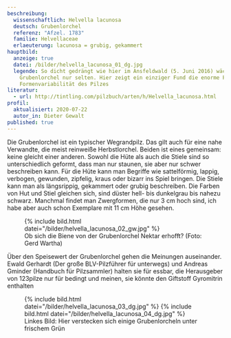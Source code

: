 ```yaml
---
beschreibung:
  wissenschaftlich: Helvella lacunosa
  deutsch: Grubenlorchel
  referenz: "Afzel. 1783"
  familie: Helvellaceae
  erlaeuterung: lacunosa = grubig, gekammert
hauptbild:
  anzeige: true
  datei: /bilder/helvella_lacunosa_01_dg.jpg
  legende: So dicht gedrängt wie hier im Ansfeldwald (5. Juni 2016) wächst die
    Grubenlorchel nur selten. Hier zeigt ein einziger Fund die enorme Farb- und
    Formenvariabilität des Pilzes
literatur:
  - url: http://tintling.com/pilzbuch/arten/h/Helvella_lacunosa.html
profil:
  aktualisiert: 2020-07-22
  autor_in: Dieter Gewalt
published: true
---
```

Die Grubenlorchel ist ein typischer Wegrandpilz. Das gilt auch für eine nahe Verwandte, die meist reinweiße Herbstlorchel. Beiden ist eines gemeinsam: keine gleicht einer anderen. Sowohl die Hüte als auch die Stiele sind so unterschiedlich geformt, dass man nur staunen, sie aber nur schwer beschreiben kann. Für die Hüte kann man Begriffe wie sattelförmig, lappig, verbogen, gewunden, zipfelig, kraus oder bizarr ins Spiel bringen. Die Stiele kann man als längsrippig, gekammert oder grubig beschreiben. Die Farben von Hut und Stiel gleichen sich, sind düster hell- bis dunkelgrau bis nahezu schwarz. Manchmal findet man Zwergformen, die nur 3 cm hoch sind, ich habe aber auch schon Exemplare mit 11 cm Höhe gesehen. 

<div class="figure">
  <figure class="standard">
    {% include bild.html datei="/bilder/helvella_lacunosa_02_gw.jpg" %}
    <figcaption>Ob sich die Biene von der Grubenlorchel Nektar erhofft? (Foto: Gerd Wartha)</figcaption>
  </figure>
</div>

Über den Speisewert der Grubenlorchel gehen die Meinungen auseinander. Ewald Gerhardt (Der große BLV-Pilzführer für unterwegs) und Andreas Gminder (Handbuch für Pilzsammler) halten sie für essbar, die Herausgeber von 123pilze nur für bedingt und meinen, sie könnte den Giftstoff Gyromitrin enthalten

<div class="figure">
  <figure class="standard">
    {% include bild.html datei="/bilder/helvella_lacunosa_03_dg.jpg" %}
    {% include bild.html datei="/bilder/helvella_lacunosa_04_dg.jpg" %}
    <figcaption>Linkes Bild: Hier verstecken sich einige Grubenlorcheln unter frischem Grün</figcaption>
  </figure>
</div>

